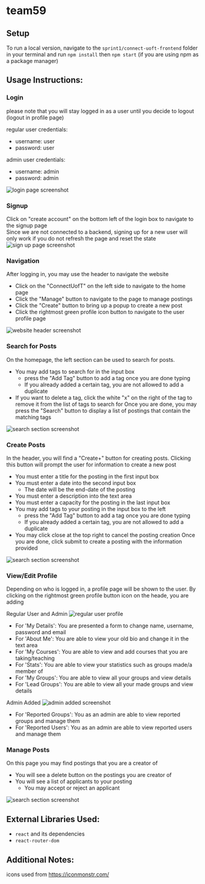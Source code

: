 # team59

## Setup
To run a local version, navigate to the `sprint1/connect-uoft-frontend` folder 
in your terminal and run `npm install` then `npm start` (if you are using npm as a package manager)

## Usage Instructions:

### Login
please note that you will stay logged in as a user until you decide to logout (logout in profile page)

regular user credentials:
* username: user
* password: user

admin user credentials: 
* username: admin
* password: admin

![login page screenshot](Files/screenshots_phase1/login.png)

### Signup
Click on "create account" on the bottom left of the login box to navigate to the signup page \
Since we are not connected to a backend, signing up for a new user will only work if you do not refresh the page 
and reset the state \
![sign up page screenshot](Files/screenshots_phase1/signup.png)

### Navigation
After logging in, you may use the header to navigate the website
* Click on the "ConnectUofT" on the left side to navigate to the home page
* Click the "Manage" button to navigate to the page to manage postings
* Click the "Create" button to bring up a popup to create a new post
* Click the rightmost green profile icon button to navigate to the user profile page

![website header screenshot](Files/screenshots_phase1/header.png)

### Search for Posts
On the homepage, the left section can be used to search for posts. 
* You may add tags to search for in the input box
    * press the "Add Tag" button to add a tag once you are done typing
    * If you already added a certain tag, you are not allowed to add a duplicate
* If you want to delete a tag, click the white "x" on the right of the tag to remove it 
  from the list of tags to search for 
Once you are done, you may press the "Search" button to display a list of postings that contain the matching tags
  
![search section screenshot](Files/screenshots_phase1/search.png)

### Create Posts
In the header, you will find a "Create+" button for creating posts.
Clicking this button will prompt the user for information to create a new post
* You must enter a title for the posting in the first input box
* You must enter a date into the second input box
  * The date will be the end-date of the posting
* You must enter a description into the text area
* You must enter a capacity for the posting in the last input box
* You may add tags to your posting  in the input box to the left
    * press the "Add Tag" button to add a tag once you are done typing
    * If you already added a certain tag, you are not allowed to add a duplicate
* You may click close at the top right to cancel the posting creation
Once you are done, click submit to create a posting with the information provided

![search section screenshot](Files/screenshots_phase1/create.png)

### View/Edit Profile
Depending on who is logged in, a profile page will be shown to the user.
By clicking on the rightmost green profile button icon on the heade,
you are adding

Regular User and Admin
![regular user profile](Files/screenshots_phase1/reg_user.png)
* For 'My Details': You are presented a form to change name, username, password and email
* For 'About Me': You are able to view your old bio and change it in the text area
* For 'My Courses': You are able to view and add courses that you are taking/teaching
* For 'Stats': You are able to view your statistics such as groups made/a member of
* For 'My Groups': You are able to view all your groups and view details
* For 'Lead Groups': You are able to view all your made groups and view details

Admin Added
![admin added screenshot](Files/screenshots_phase1/admin_added.png)
* For 'Reported Groups': You as an admin are able to view reported groups and manage them
* For 'Reported Users': You as an admin are able to view reported users and manage them

### Manage Posts
On this page you may find postings that you are a creator of
* You will see a delete button on the postings you are creator of
* You will see a list of applicants to your posting
  * You may accept or reject an applicant

![search section screenshot](Files/screenshots_phase1/manage.png)

## External Libraries Used:
* `react` and its dependencies
* `react-router-dom`

## Additional Notes:
icons used from https://iconmonstr.com/
